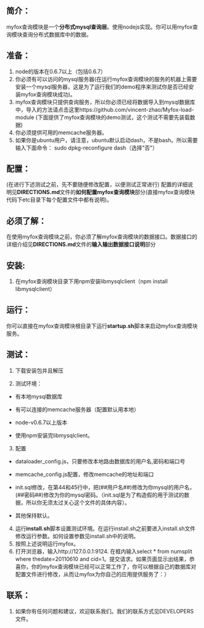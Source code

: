 ## 简介：

myfox查询模块是一个**分布式mysql查询层**。使用nodejs实现。你可以用myfox查询模块查询分布式数据库中的数据。

## 准备：
1. node的版本在0.6.7以上（包括0.6.7）
2. 你必须有可以访问的mysql服务器(在运行myfox查询模块的服务的机器上需要安装一个mysql服务器，这是为了运行我们的demo程序来测试你是否已经安装myfox查询模块成功)。
3. myfox查询模块只提供查询服务，所以你必须已经将数据导入到mysql数据库中，导入的方法请点击这里https://github.com/vincent-zhao/Myfox-load-module (下面提供了myfox查询模块的demo测试，这个测试不需要先装载数据)
4. 你必须提供可用的memcache服务器。
5. 如果你是ubuntu用户，请注意，ubuntu默认启动dash，不是bash。所以需要输入下面命令：
  sudo dpkg-reconfigure dash（选择"否"）

## 配置：
(在进行下述测试之前，先不要随便修改配置，以便测试正常进行)
配置的详细说明见**DIRECTIONS.md**文件的**如何配置myfox查询模块**部分(直接myfox查询模块代码下etc目录下每个配置文件中都有说明)。

## 必须了解：
在使用myfox查询模块之前，你必须了解myfox查询模块的数据接口。数据接口的详细介绍见**DIRECTIONS.md**文件的**输入输出数据接口说明**部分

## 安装:
1. 在myfox查询模块目录下用npm安装libmysqlclient（npm install libmysqlclient）

## 运行：
你可以直接在myfox查询模块根目录下运行**startup.sh**脚本来启动myfox查询模块服务。

## 测试：
1. 下载安装包并且解压

2. 测试环境：

  * 有本地mysql数据库

  * 有可以连接的memcache服务器（配置默认用本地）

  * node-v0.6.7以上版本

  * 使用npm安装完libmysqlclient。

3. 配置

  * dataloader_config.js，只要修改本地路由数据库的用户名,密码和端口号

  * memcache_config.js配置，修改memcache的地址和端口

  * init.sql修改，在第44和45行中，把(##用户名##)修改为你mysql的用户名，(##密码##)修改为你的mysql密码。（init.sql是为了构造假的用于测试的数据，所以你无须太过关心这个文件的具体内容）。

  * 其他保持默认。

4. 运行**install.sh**脚本设置测试环境。在运行install.sh之前要进入install.sh文件修改运行参数。如何设置参数见install.sh中的说明。
5. 按照上述说明运行myfox。
6. 打开浏览器，输入http://127.0.0.1:9124. 在框内输入select * from numsplit where thedate=20110610 and cid=1。提交请求。如果页面显示出结果，恭喜你，你的myfox查询模块已经可以正常工作了，你可以根据自己的数据库对配置文件进行修改，从而让myfox为你自己的应用提供服务了：）

## 联系：
1. 如果你有任何问题和建议，欢迎联系我们。我们的联系方式见DEVELOPERS文件。
